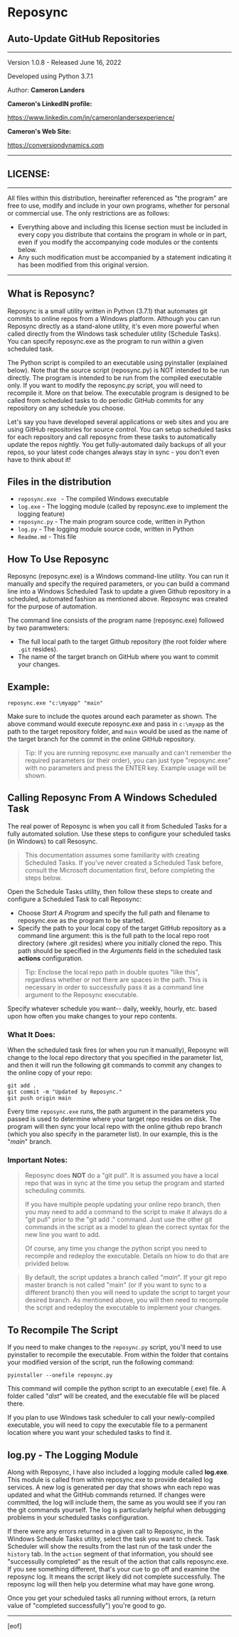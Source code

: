 
# Reposync  
## Auto-Update GitHub Repositories  
  
--------------------------------------------------------------
Version 1.0.8 - Released June 16, 2022

Developed using Python 3.7.1

Author: **Cameron Landers**

__Cameron's LinkedIN profile:__ 

https://www.linkedin.com/in/cameronlandersexperience/
 
__Cameron's Web Site:__

https://conversiondynamics.com

--------------------------------------------------------------
## LICENSE:

--------------------------------------------------------------
All files within this distribution, hereinafter referenced as "the program" are free to use, modify and include in your own programs, whether for personal or commercial use. The only restrictions are as follows: 
- Everything above and including this license section must be included in every copy you distribute that contains the program in whole or in part, even if you modify the accompanying code modules or the contents below. 
- Any such modification must be accompanied by a statement indicating it has been modified from this original version. 

--------------------------------------------------------------
  
## What is Reposync?
Reposync is a small utility written in Python (3.7.1) that automates git commits to online repos from a Windows platform. Although you can run Reposync directly as a stand-alone utility, it's even more powerful when called directly from the Windows task scheduler utility (Schedule Tasks). You can specify reposync.exe as the program to run within a given scheduled task. 

The Python script is compiled to an executable using pyinstaller (explained below). Note that the source script (reposync.py) is NOT intended to be run directly. The program is intended to be run from the compiled executable only. If you want to modify the reposync.py script, you will need to recompile it. More on that below.
The executable program is designed to be called from scheduled tasks to do periodic GitHub commits for any repository on any schedule you choose. 

Let's say you have developed several applications or web sites and you are using GitHub repositories for source control. You can setup scheduled tasks for each repository and call reposync from these tasks to automatically update the repos nightly. You get fully-automated daily backups of all your repos, so your latest code changes always stay in sync - you don't even have to think about it! 

## Files in the distribution 
- `reposync.exe ` - The compiled Windows executable 
- `log.exe` - The logging module (called by reposync.exe to implement the logging feature)
- `reposync.py` - The main program source code, written in Python
- `log.py` - The logging module source code, written in Python
- `Readme.md` - This file
 
## How To Use Reposync
Reposync (reposync.exe) is a Windows command-line utility. You can run it manually and specify the required parameters, or you can build a command line into a Windows Scheduled Task to update a given Github repository in a scheduled, automated fashion as mentioned above. Reposync was created for the purpose of automation.

The command line consists of the program name (reposync.exe) followed by two paramweters:
- The full local path to the target Github repository (the root folder where `.git` resides).
- The name of the target branch on GitHub where you want to commit your changes.

## Example:
`reposync.exe "c:\myapp" "main"`

Make sure to include the quotes around each parameter as shown. The above command would execute reposync.exe and pass in `c:\myapp` as the path to the target repository folder, and `main` would be used as the name of the target branch for the commit in the online GitHub repository. 

>Tip: If you are running reposync.exe manually and can't remember the required parameters (or their order), you can just type "reposync.exe" with no parameters and press the ENTER key. Example usage will be shown.  

## Calling Reposync From A Windows Scheduled Task  
  
The real power of Reposync is when you call it from Scheduled Tasks for a fully automated solution. Use these steps to configure your scheduled tasks (in Windows) to call Resosync. 

>This documentation assumes some familiarity with creating Scheduled Tasks. If you've never created a Scheduled Task before, consult the Microsoft documentation first, before completing the steps below.

Open the Schedule Tasks utility, then follow these steps to create and configure a Scheduled Task to call Reposync:
- Choose _Start A Program_ and specify the full path and filename to reposync.exe as the program to be started. 
- Specify the path to your local copy of the target GitHub repository as a command line argument: this is the full path to the local repo root directory (where .git resides) where you initially cloned the repo. This path should be specified in the _Arguments_ field in the scheduled task __actions__ configuration.  

>Tip: Enclose the local repo path in double quotes "like this", regardless whether or not there are spaces in the path. This is necessary in order to successfully pass it as a command line argument to the Reposync executable.  
 
Specify whatever schedule you want-- daily, weekly, hourly, etc. based upon how often you make changes to your repo contents. 

### What It Does:

When the scheduled task fires (or when you run it manually), Reposync will change to the local repo directory that you specified in the parameter list, and then it will run the following git commands to commit any changes to the online copy of your repo: 
 
    git add . 
    git commit -m "Updated by Reposync." 
    git push origin main 

Every time `reposync.exe` runs, the path argument in the parameters you passed is used to determine where your target repo resides on disk. The program will then sync your local repo with the online github repo branch (which you also specify in the parameter list). In our example, this is the "_main_" branch. 
 
### Important Notes: 
>Reposync does **NOT** do a "git pull". It is assumed you have a local repo that was in sync at the time you setup the program and started scheduling commits. 
> 
>If you have multiple people updating your online repo branch, then you may need to add a command to the script to make it always do a "git pull" prior to the "git add ." command. Just use the other git commands in the script as a model to glean the correct syntax for the new line you want to add.  
>  
>Of course, any time you change the python script you need to recompile and redeploy the executable. Details on hiow to do that are privided below. 
 
>By default, the script updates a branch called "_main_". If your git repo master branch is not called "main" (or if you want to sync to a different branch) then you will need to update the script to target your desired branch. As mentioned above, you will then need to recompile the script and redeploy the executable to implement your changes. 

## To Recompile The Script  
If you need to make changes to the `reposync.py` script, you'll need to use pyinstaller to recompile the executable. From within the folder that contains your modified version of the script, run the following command:  

    pyinstaller --onefile reposync.py

This command will compile the python script to an executable (.exe) file. A folder called "_dist_" will be created, and the executable file will be placed there. 
 
If you plan to use Windows task scheduler to call your newly-compiled executable, you will need to copy the executable file to a permanent location where you want your scheduled tasks to find it.   

## log.py - The Logging Module

Along with Reposync, I have also included a logging module called **log.exe**. This module is called from within reposync.exe to provide detailed log services. A new log is generated per day that shows whn each repo was updated and what the GitHub commands returned. If changes were committed, the log will include them, the same as you would see if you ran the git commands yourself. The log is particularly helpful when debugging problems in your scheduled tasks configuration. 
 
If there were any errors returned in a given call to Reposync, in the Windows Schedule Tasks utility, select the task you want to check. Task Scheduler will show the results from the last run of the task under the `history` tab. In the `action` segment of that information, you should see "successully completed" as the result of the action that calls reposync.exe. If you see something different, that's your cue to go off and examine the reposync log. It means the script likely did not complete successfully. The reposync log will then help you determine what may have gone wrong. 

Once you get your scheduled tasks all running without errors, (a return value of "completed successfully") you're good to go.

---
[eof]  

  